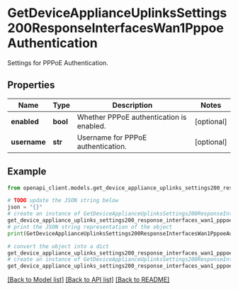 # GetDeviceApplianceUplinksSettings200ResponseInterfacesWan1PppoeAuthentication

Settings for PPPoE Authentication.

## Properties

Name | Type | Description | Notes
------------ | ------------- | ------------- | -------------
**enabled** | **bool** | Whether PPPoE authentication is enabled. | [optional] 
**username** | **str** | Username for PPPoE authentication. | [optional] 

## Example

```python
from openapi_client.models.get_device_appliance_uplinks_settings200_response_interfaces_wan1_pppoe_authentication import GetDeviceApplianceUplinksSettings200ResponseInterfacesWan1PppoeAuthentication

# TODO update the JSON string below
json = "{}"
# create an instance of GetDeviceApplianceUplinksSettings200ResponseInterfacesWan1PppoeAuthentication from a JSON string
get_device_appliance_uplinks_settings200_response_interfaces_wan1_pppoe_authentication_instance = GetDeviceApplianceUplinksSettings200ResponseInterfacesWan1PppoeAuthentication.from_json(json)
# print the JSON string representation of the object
print(GetDeviceApplianceUplinksSettings200ResponseInterfacesWan1PppoeAuthentication.to_json())

# convert the object into a dict
get_device_appliance_uplinks_settings200_response_interfaces_wan1_pppoe_authentication_dict = get_device_appliance_uplinks_settings200_response_interfaces_wan1_pppoe_authentication_instance.to_dict()
# create an instance of GetDeviceApplianceUplinksSettings200ResponseInterfacesWan1PppoeAuthentication from a dict
get_device_appliance_uplinks_settings200_response_interfaces_wan1_pppoe_authentication_from_dict = GetDeviceApplianceUplinksSettings200ResponseInterfacesWan1PppoeAuthentication.from_dict(get_device_appliance_uplinks_settings200_response_interfaces_wan1_pppoe_authentication_dict)
```
[[Back to Model list]](../README.md#documentation-for-models) [[Back to API list]](../README.md#documentation-for-api-endpoints) [[Back to README]](../README.md)



